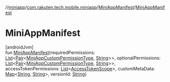 //[miniapp](../../../index.md)/[com.rakuten.tech.mobile.miniapp](../index.md)/[MiniAppManifest](index.md)/[MiniAppManifest](-mini-app-manifest.md)

# MiniAppManifest

[androidJvm]\
fun [MiniAppManifest](-mini-app-manifest.md)(requiredPermissions: [List](https://kotlinlang.org/api/latest/jvm/stdlib/kotlin.collections/-list/index.html)&lt;[Pair](https://kotlinlang.org/api/latest/jvm/stdlib/kotlin/-pair/index.html)&lt;[MiniAppCustomPermissionType](../../com.rakuten.tech.mobile.miniapp.permission/-mini-app-custom-permission-type/index.md), [String](https://kotlinlang.org/api/latest/jvm/stdlib/kotlin/-string/index.html)&gt;&gt;, optionalPermissions: [List](https://kotlinlang.org/api/latest/jvm/stdlib/kotlin.collections/-list/index.html)&lt;[Pair](https://kotlinlang.org/api/latest/jvm/stdlib/kotlin/-pair/index.html)&lt;[MiniAppCustomPermissionType](../../com.rakuten.tech.mobile.miniapp.permission/-mini-app-custom-permission-type/index.md), [String](https://kotlinlang.org/api/latest/jvm/stdlib/kotlin/-string/index.html)&gt;&gt;, accessTokenPermissions: [List](https://kotlinlang.org/api/latest/jvm/stdlib/kotlin.collections/-list/index.html)&lt;[AccessTokenScope](../../com.rakuten.tech.mobile.miniapp.permission/-access-token-scope/index.md)&gt;, customMetaData: [Map](https://kotlinlang.org/api/latest/jvm/stdlib/kotlin.collections/-map/index.html)&lt;[String](https://kotlinlang.org/api/latest/jvm/stdlib/kotlin/-string/index.html), [String](https://kotlinlang.org/api/latest/jvm/stdlib/kotlin/-string/index.html)&gt;, versionId: [String](https://kotlinlang.org/api/latest/jvm/stdlib/kotlin/-string/index.html))
